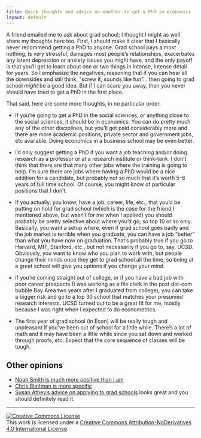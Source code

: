```yaml
---
title: Quick thoughts and advice on whether to get a PhD in economics
layout: default
---
```


A friend emailed me to ask about grad school; I thought I might as
well share my thoughts here too. First, I should make it clear that I
basically never recommend getting a PhD to anyone. Grad school pays
almost nothing, is very stressful, damages most people’s
relationships, exacerbates any latent depression or anxiety issues you
might have, and the only payoff is that you’ll get to learn about one
or two things in intense, intense detail for years. So I emphasize the
negatives, reasoning that if you can hear all the downsides and still
think, “screw it, sounds like fun”... then going to grad school
*might* be a good idea. But if I can scare you away, then you never
should have tried to get a PhD in the first place.

That said, here are some more thoughts, in no particular order.

* If you’re going to get a PhD in the social sciences, or anything
  close to the social sciences, it should be in economics. You can do
  pretty much any of the other disciplines, but you’ll get paid
  considerably more and there are more academic positions, private
  sector and government jobs, etc available. Doing economics in a
  business school may be even better.

* I’d only suggest getting a PhD if you want a job teaching and/or
  doing research as a professor or at a research institute or
  think-tank. I don’t think that there are that many other jobs where
  the training is going to help. I’m sure there are jobs where having
  a PhD would be a nice addition for a candidate, but probably not so
  much that it’s worth 5–6 years of full time school. Of course, you
  might know of particular positions that I don’t.

* If you actually, you know, have a job, career, life, etc., that
  you’d be putting on hold for grad school (which is the case for the
  friend I mentioned above, but wasn’t for me when I applied) you
  should probably be pretty selective about where you’d go; so top 10
  or so only. Basically, you want a setup where, even if grad school
  goes badly and the job market is terrible when you graduate, you can
  have a job “better” than what you have now on graduation. That’s
  probably true if you go to Harvard, MIT, Stanford, etc., but not
  necessarily if you go to, say, UCSD. Obviously, you want to know who
  you plan to work with, but people change their minds once they get
  to grad school all the time, so being at a great school will give
  you options if you change your mind.

* If you’re coming straight out of college, or if you have a bad job
  with poor career prospects (I was working as a file clerk in the
  post dot-com bubble Bay Area two years after I graduated from
  college), you can take a bigger risk and go to a top 30 school that
  matches your presumed research interests. UCSD turned out to be a
  great fit for me, mostly because I was right when I expected to do
  econometrics.

* The first year of grad school (in Econ) will be really tough and
  unpleasant if you’ve been out of school for a little while. There’s
  a lot of math and it may have been a little while since you sat down
  and worked through proofs, etc. Expect that the core sequence of
  classes will be tough.

## Other opinions

* [Noah Smith is much more positive than I am](http://noahpinionblog.blogspot.de/2013/05/if-you-get-phd-get-economics-phd.html)
* [Chris Blattman is more specific](http://chrisblattman.com/about/contact/gradschool/)
* [Susan Athey’s advice on applying to grad schools](http://kuznets.fas.harvard.edu/~athey/gradadv.html)
  looks great and you should definitely read it.

<hr />

<a rel="license" href="http://creativecommons.org/licenses/by-nd/4.0/"><img alt="Creative Commons License" style="border-width:0" src="http://i.creativecommons.org/l/by-nd/4.0/88x31.png" /></a><br />This work is licensed under a <a rel="license" href="http://creativecommons.org/licenses/by-nd/4.0/">Creative Commons Attribution-NoDerivatives 4.0 International License</a>.
